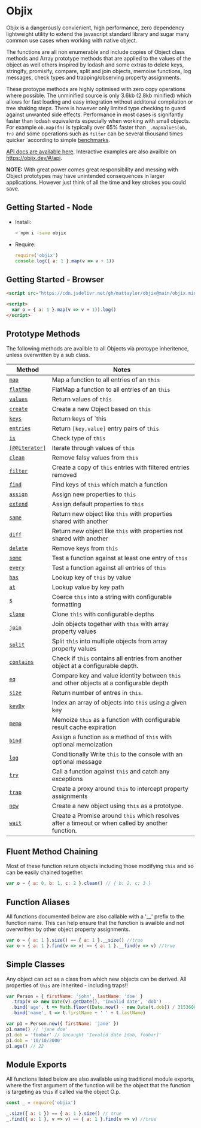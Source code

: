 # Objix <!-- {docsify-ignore} -->

Objix is a dangerously convienient, high performance, zero dependency lightweight utility to extend the javascript standard library and sugar many common use cases when working with native object.

The functions are all non enumerable and include copies of Object class methods and Array prototype methods that are applied to the values of the object as well others inspired by lodash and some extras to delete keys, stringify, promisify, compare, split and join objects, memoise functions, log messages, check types and trapping/observing property assignments.

These protoype methods are highly optimised with zero copy operations where possible. The unminified source is only 3.6kb (2.8kb minified) which allows for fast loading and easy integration without additonal compilation or tree shaking steps. There is however only limited type checking to guard against unwanted side effects. Performance in most cases is signifantly faster than lodash equivalents especially when working with small objects. For example `ob.map(fn)` is typically over 65% faster than `_.mapValues(ob, fn)` and some operations such as `filter` can be several thousand times quicker `according to simple [benchmarks](bench.md).

[API docs are available here](api.md). Interactive examples are also availble on https://objix.dev/#/api.

**NOTE:** With great power comes great responsibility and messing with Object prototypes may have unintended consequences in larger applications. However just think of all the time and key strokes you could save.

## Getting Started - Node

- Install:

  ```bash
  > npm i -save objix
  ```

- Require:

  ```javascript
  require('objix')
  console.log({ a: 1 }.map(v => v + 1))
  ```

## Getting Started - Browser

```html
<script src="https://cdn.jsdelivr.net/gh/mattaylor/objix@main/objix.min.js"></script>

<script>
  var o = { a: 1 }.map(v => v + 1)).log()
</script>
```

## Prototype Methods

The following methods are availble to all Objects via protoype inheritence, unless overwritten by a sub class.

| Method                            | Notes                                                                                             |
| --------------------------------- | ------------------------------------------------------------------------------------------------- |
| [`map`](api.md#map)               | Map a function to all entries of an `this`                                                        |
| [`flatMap`](api.md#flatMap)       | FlatMap a function to all entries of an `this`                                                    |
| [`values`](api.md#values)         | Return values of `this`                                                                           |
| [`create`](api.md#create)         | Create a new Object based on `this`                                                               |
| [`keys`](api.md#keys)             | Return keys of `this                                                                              |
| [`entries`](api.md#entries)       | Return `[key,value]` entry pairs of `this`                                                        |
| [`is`](api.md#is)                 | Check type of `this`                                                                              |
| [`[@@iterator]`](api.md#iterator) | Iterate through values of `this`                                                                  |
| [`clean`](api.md#clean)           | Remove falsy values from `this`                                                                   |
| [`filter`](api.md#filter)         | Create a copy of `this` entries with filtered entries removed                                     |
| [`find`](api.md#find)             | Find keys of `this` which match a function                                                        |
| [`assign`](api.md#assign)         | Assign new properties to `this`                                                                   |
| [`extend`](api.md#extend)         | Assign default properties to `this`                                                               |
| [`same`](api.md#same)             | Return new object like `this` with properties shared with another                                 |
| [`diff`](api.md#diff)             | Return new object like `this` with properties not shared with another                             |
| [`delete`](api.md#delete)         | Remove keys from `this`                                                                           |
| [`some`](api.md#some)             | Test a function against at least one entry of `this`                                              |
| [`every`](api.md#every)           | Test a function against all entries of `this`                                                     |
| [`has`](api.md#has)               | Lookup key of `this` by value                                                                     |
| [`at`](api.md#at)                 | Lookup value by key path                                                                          |
| [`$`](api.md#fmt)                 | Coerce `this` into a string with configurable formatting                                          |
| [`clone`](api.md#clone)           | Clone `this` with configurable depths                                                             |
| [`join`](api.md#join)             | Join objects together with `this` with array property values                                      |
| [`split`](api.md#split)           | Split `this` into multiple objects from array property values                                     |
| [`contains`](api.md#contains)     | Check if `this` contains all entries from another object at a configurable depth.                 |
| [`eq`](api.md#eq)                 | Compare key and value identity between `this` and other objects at a configurable depth           |
| [`size`](api.md#size)             | Return number of entres in `this`.                                                                |
| [`keyBy`](api.md#keyBy)           | Index an array of objects into `this` using a given key                                           |
| [`memo`](api.md#memo)             | Memoize `this` as a function with configurable result cache expiration                            |
| [`bind`](api.md#bind)             | Assign a function as a method of `this` with optional memoization                                 |
| [`log`](api.md#log)               | Conditionally Write `this` to the console with an optional message                                |
| [`try`](api.md#try)               | Call a function against `this` and catch any exceptions                                           |
| [`trap`](trap.md#trap)            | Create a proxy around `this` to intercept property assignments                                    |
| [`new`](api.md#new)               | Create a new object using `this` as a prototype.                                                  |
| [`wait`](api.md#wait)             | Create a Promise around `this` which resolves after a timeout or when called by another function. |

## Fluent Method Chaining

Most of these function return objects including those modifying `this` and so can be easily chained together.

<div data-runkit>

```javascript
var o = { a: 0, b: 1, c: 2 }.clean() // { b: 2, c: 3 }
```

</div>

## Function Aliases

All functions documented below are also callable with a '\_\_' prefix to the function name.
This can help ensure that the function is availble and not overwritten by other object property assignments.

```javascript
var o = { a: 1 }.size() == { a: 1 }.__size() //true
var o = { a: 1 }.find(v => v) == { a: 1 }.__find(v => v) //true
```

## Simple Classes

Any object can act as a class from which new objects can be derived. All properties of `this` are inherited - including traps!!

<div data-runkit>

```javascript
var Person = { firstName: 'john', lastName: 'doe' }
  .trap(v => new Date(v).getDate(), 'Invalid date', 'dob')
  .bind('age', t => Math.floor((Date.now() - new Date(t.dob)) / 31536000000))
  .bind('name', t => t.firstName + ' ' + t.lastName)

var p1 = Person.new({ firstName: 'jane' })
p1.name() // 'jane doe'
p1.dob = 'foobar' // Uncaught 'Invalid date [dob, foobar]'
p1.dob = '10/10/2000'
p1.age() // 22
```

</div>

## Module Exports

All functions listed below are also available using traditional module exports, where the first argument of the function will be the object that the function is targeting as `this` if called via the object O.p.

```javascript
const _ = require('objix')

_.size({ a: 1 }) == { a: 1 }.size() // true
_.find({ a: 1 }, v => v) == { a: 1 }.find(v => v) //true
```
